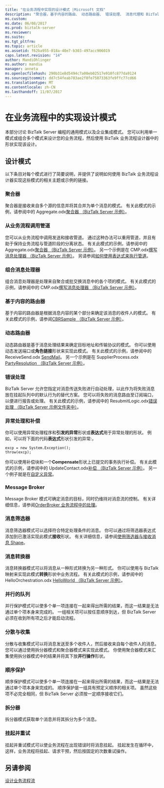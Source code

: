 ```yaml
---
title: "在业务流程中实现的设计模式 |Microsoft 文档"
description: "聚合器，基于内容的路由、 动态路由器、 错误处理、 消息代理和 BizTalk Server 中的多个设计模式"
ms.custom: 
ms.date: 06/08/2017
ms.prod: biztalk-server
ms.reviewer: 
ms.suite: 
ms.tgt_pltfrm: 
ms.topic: article
ms.assetid: f62ba955-018a-40e7-b303-497acc906019
caps.latest.revision: "14"
author: MandiOhlinger
ms.author: mandia
manager: anneta
ms.openlocfilehash: 290b31e8d5494c7a00eb02517e910fc877da9124
ms.sourcegitcommit: dd7c54feab783ae2f8fe75873363fe9ffc77cd66
ms.translationtype: MT
ms.contentlocale: zh-CN
ms.lasthandoff: 11/07/2017
---
```

# <a name="implement-design-patterns-in-orchestrations"></a>在业务流程中的实现设计模式
本部分讨论 BizTalk Server 编程的通用模式以及企业集成模式。 您可以利用单一模式或组合多个模式来设计您的业务流程，然后使用 BizTalk 业务流程设计器中的形状实现该设计。  
  
## <a name="design-patterns"></a>设计模式  
 以下条目对每个模式进行了简要说明，并提供了说明如何使用 BizTalk 业务流程设计器实现这些模式的相关主题或示例的链接。  
  
### <a name="aggregator"></a>聚合器  
 聚合器是接收来自多个源的信息并将其合并为单个消息的模式。 有关此模式的示例，请参阅中的 Aggregate.odx[聚合器 （BizTalk Server 示例）](../core/aggregator-biztalk-server-sample.md)。  
  
### <a name="calling-pipelines-from-an-orchestration"></a>从业务流程调用管道  
 您可以从业务流程中调用发送和接收管道。 通过这种办法可以重用管道，并且有助于保持业务流程与管道阶段的分离状态。 有关此模式的示例，请参阅中的 Aggregate.odx[聚合器 （BizTalk Server 示例）](../core/aggregator-biztalk-server-sample.md)。 另一个示例是在 CMP.odx[撰写消息处理器 （BizTalk Server 示例）](../core/composed-message-processor-biztalk-server-sample.md)。 另请参阅[如何使用表达式来执行管道](../core/how-to-use-expressions-to-execute-pipelines.md)。  
  
### <a name="composed-message-processor"></a>组合消息处理器  
 组合消息处理器是处理来自聚合或批交换消息中的各个项的模式。 有关此模式的示例，请参阅中的 CMP.odx[撰写消息处理器 （BizTalk Server 示例）](../core/composed-message-processor-biztalk-server-sample.md)。  
  
### <a name="content-based-router"></a>基于内容的路由器  
 基于内容的路由器是根据消息内容的某个部分来确定该消息的收件人的模式。 有关此模式的示例，请参阅[CBRSample （BizTalk Server 示例）](../core/cbrsample-biztalk-server-sample.md)。  
  
### <a name="dynamic-router"></a>动态路由器  
 动态路由器是基于消息处理结果来确定目标地址和传输协议的模式。 你可以使用动态发送端口或**角色链接**形状来实现此模式。 有关此模式的示例，请参阅中的 ReceiveSend.odx [SendMail](../core/sendmail.md)。 另一个示例是在 SupplierProcess.odx [PartyResolution （BizTalk Server 示例）](../core/partyresolution-biztalk-server-sample.md)。  
  
### <a name="error-handling"></a>错误处理  
 BizTalk Server 允许您指定对消息传送失败进行自动处理，以此作为将失败消息放在挂起队列中的默认行为的替代方案。 您可以将失败的消息路由至订阅端口，以便进行报告或处理。 有关此模式的示例，请参阅中的 ResubmitLogic.odx[错误处理 （BizTalk Server 示例文件夹中）](../core/error-handling-biztalk-server-samples-folder.md)。  
  
### <a name="exception-handling-and-compensation"></a>异常处理和补偿  
 你可以使用异常处理程序和**引发的异常**形状或**表达式**用于异常处理的形状。 例如，可以将下面的代码**表达式**形状引发的异常:，  
  
```  
excp = new System.Exception();  
throw(excp);  
```  
  
 你可以使用补偿块和一个**Compensate**形状上已提交的事务执行补偿。 有关此模式的示例，请参阅中的 UpdateContact.odx[补偿 （BizTalk Server 示例）](../core/compensation-biztalk-server-sample.md)。 另一个例子就是在[自定义异常](../core/custom-exceptions.md)。  
  
### <a name="message-broker"></a>Message Broker  
 Message Broker 模式可确定消息的目标，同时仍维持对消息流的控制。 有关详细信息，请参阅[OrderBroker 业务流程中的处理](../core/processing-in-the-orderbroker-orchestration.md)。  
  
### <a name="message-filter"></a>消息筛选器  
 消息筛选器模式可以选择符合特定处理条件的消息。 你可以通过将筛选器表达式添加到已激活实现此模式**接收**形状。 有关详细信息，请参阅[使用筛选器与接收消息 Shape](../core/using-filters-with-the-receive-message-shape.md)。  
  
### <a name="message-translator"></a>消息转换器  
 消息转换器模式可以将消息从一种形式转换为另一种形式。 你可以使用与 BizTalk 映射来实现此模式**转换**形状中业务流程。 有关此模式的示例，请参阅中的 HelloOrchestration.odx [HelloWorld （BizTalk Server 示例）](../core/helloworld-biztalk-server-sample.md)。  
  
### <a name="parallel-convoy"></a>并行的队列  
 并行保护模式可以使多个单一项连接在一起来得出所需的结果，而这一结果是无法通过单个项本身来完成的。 一组相关项可以按任意顺序到达，但 BizTalk Server 必须在收到所有项之后才能启动流程。 
  
### <a name="scatter-and-gather"></a>分散与收集  
 分散与收集模式可以将消息发送至多个收件人，然后接收来自每个收件人的消息。 您可以通过使用拆分器模式和聚合器模式来实现此模式。 你使用聚合器模式来汇集使用拆分器模式中的结果并将其下放**并行操作**形状。 
  
### <a name="sequential-convoy"></a>顺序保护  
 顺序保护模式可以使多个单一项连接在一起来得出所需的结果，而这一结果是无法通过单个项本身来完成的。 顺序保护是一组具有预定义顺序的相关项。 虽然这些项不必完全相同，但 BizTalk Server 必须按一定顺序接收它们。 
  
### <a name="splitter"></a>拆分器  
 拆分器模式获取单个消息并将其拆分为多个消息。  
  
### <a name="suspend-with-retry"></a>挂起并重试  
 挂起并重试模式可以使业务流程在出现错误时将消息挂起。 挂起发生在循环中，这样，业务流程将挂起、请求干预，然后按固定的次数重试操作。  
  
## <a name="see-also"></a>另请参阅  
 [设计业务流程流](../core/designing-orchestration-flow.md)